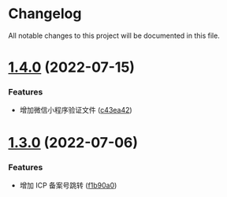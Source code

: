 # Changelog

All notable changes to this project will be documented in this file.

# [1.4.0](https://github.com/XNXKTech/xnxk.com/compare/v1.3.0...v1.4.0) (2022-07-15)


### Features

* 增加微信小程序验证文件 ([c43ea42](https://github.com/XNXKTech/xnxk.com/commit/c43ea420104d42266d1a0794c2d1650ea8dec605))

# [1.3.0](https://github.com/XNXKTech/xnxk.com/compare/v1.2.0...v1.3.0) (2022-07-06)


### Features

* 增加 ICP 备案号跳转 ([f1b90a0](https://github.com/XNXKTech/xnxk.com/commit/f1b90a0a6d2d63ae7e8ddea03ff3f2b3f3b59876))
